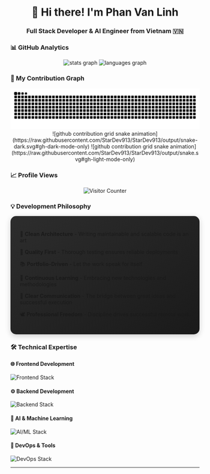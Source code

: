 <div align="center">
  <h1>👋 Hi there! I'm Phan Van Linh</h1>
  <h3>Full Stack Developer & AI Engineer from Vietnam 🇻🇳</h3>
</div>

### 📊 GitHub Analytics

<div align="center">
  <img src="https://github-readme-stats.vercel.app/api?username=StarDev913&hide_title=false&hide_rank=false&show_icons=true&include_all_commits=true&count_private=true&disable_animations=false&theme=dracula&locale=en&hide_border=false" height="100" alt="stats graph"  />
  <img src="https://github-readme-stats.vercel.app/api/top-langs?username=StarDev913&locale=en&hide_title=false&layout=compact&card_width=320&langs_count=5&theme=dracula&hide_border=false" height="100" alt="languages graph"  />
</div>

### 🐍 My Contribution Graph

<div align="center">
<img src="https://raw.githubusercontent.com/StarDev913/StarDev913/output/snake.svg" alt="Snake animation" />
![github contribution grid snake animation](https://raw.githubusercontent.com/StarDev913/StarDev913/output/snake-dark.svg#gh-dark-mode-only)
![github contribution grid snake animation](https://raw.githubusercontent.com/StarDev913/StarDev913/output/snake.svg#gh-light-mode-only)
</div>

### 📈 Profile Views

<div align="center">
  <img src="https://profile-counter.glitch.me/StarDev913/count.svg?" alt="Visitor Counter" />
</div>

### 💡 Development Philosophy

<div align="left" style="background: linear-gradient(145deg, #2D2D2D, #1a1a1a); padding: 25px; border-radius: 15px; box-shadow: 0 4px 15px rgba(0,0,0,0.2);">
  <p>🎯 <b>Clean Architecture</b> - Writing maintainable and scalable code is an art</p>
  <p>🔁 <b>Quality First</b> - Thorough testing ensures reliable deployments</p>
  <p>📚 <b>Portfolio-Driven</b> - Let the work speak for itself</p>
  <p>🌱 <b>Continuous Learning</b> - Embracing new technologies and methodologies</p>
  <p>💬 <b>Clear Communication</b> - The bridge between great ideas and successful execution</p>
  <p>🕊️ <b>Professional Freedom</b> - Discipline drives successful remote work</p>
</div>

### 🛠️ Technical Expertise

#### 🌐 Frontend Development
<div align="left">
  <img src="https://skillicons.dev/icons?i=react,nextjs,vue,angular,svelte,html,css,tailwind,redux,webpack" height="45" alt="Frontend Stack"/>
</div>

#### ⚙️ Backend Development
<div align="left">
  <img src="https://skillicons.dev/icons?i=nodejs,express,nestjs,django,flask,fastapi,graphql,mysql,mongodb" height="45" alt="Backend Stack"/>
</div>

#### 🤖 AI & Machine Learning
<div align="left">
  <img src="https://skillicons.dev/icons?i=pytorch,tensorflow,opencv,python,cpp" height="45" alt="AI/ML Stack"/>
</div>

#### 🚀 DevOps & Tools
<div align="left">
  <img src="https://skillicons.dev/icons?i=docker,aws,azure,git,github,gitlab,linux,nginx,postman,vscode" height="45" alt="DevOps Stack"/>
</div>

---
